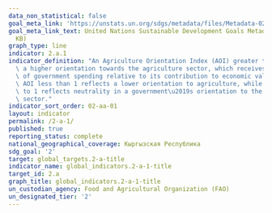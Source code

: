 ```yaml
---
data_non_statistical: false
goal_meta_link: 'https://unstats.un.org/sdgs/metadata/files/Metadata-02-0A-01.pdf '
goal_meta_link_text: United Nations Sustainable Development Goals Metadata (PDF 223
  KB)
graph_type: line
indicator: 2.a.1
indicator_definition: "An Agriculture Orientation Index (AOI) greater than 1 reflects\
  \ a higher orientation towards the agriculture sector, which receives a higher share\
  \ of government spending relative to its contribution to economic value-added. An\
  \ AOI less than 1 reflects a lower orientation to agriculture, while an AOI equal\
  \ to 1 reflects neutrality in a government\u2019s orientation to the agriculture\
  \ sector."
indicator_sort_order: 02-aa-01
layout: indicator
permalink: /2-a-1/
published: true
reporting_status: complete
national_geographical_coverage: Кыргызская Республика
sdg_goal: '2'
target: global_targets.2-a-title
indicator_name: global_indicators.2-a-1-title
target_id: 2.a
graph_title: global_indicators.2-a-1-title
un_custodian_agency: Food and Agricultural Organization (FAO)
un_designated_tier: '2'
---
```

